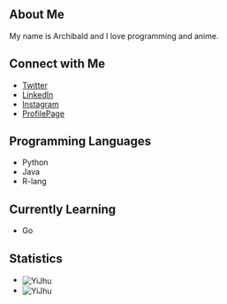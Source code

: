 <h2>About Me</h2>
<p>My name is Archibald and I love programming and anime.</p>
<h2>Connect with Me</h2>
<ul>
    <li><a href="https://twitter.com/Archibald_TW" target="_blank">Twitter</a></li>
    <li><a href="https://linkedin.com/in/yi-jhu0310" target="_blank">LinkedIn</a></li>
    <li><a href="https://instagram.com/michael_wu_0310" target="_blank">Instagram</a></li>
    <li><a href="https://profile.yijhu.xyz" target="_blank">ProfilePage</a></li>
</ul>
<h2>Programming Languages</h2>
<ul>
    <li>Python</li>
    <li>Java</li>
    <li>R-lang</li>
</ul>
<h2>Currently Learning</h2>
<ul>
    <li>Go</li>
</ul>
<h2>Statistics</h2>
<ul>
    <li>
        <img align="center" src="https://github-readme-stats.vercel.app/api/top-langs/?username=YiJhu&show_icons=true&theme=gruvbox&layout=compact&local&private=en" alt="YiJhu" />
    </li>
    <li>
        <img align="center" src="https://github-readme-stats.vercel.app/api?username=YiJhu&show_icons=true&theme=gruvbox&locale=en" alt="YiJhu" />
    </li>
</ul>
